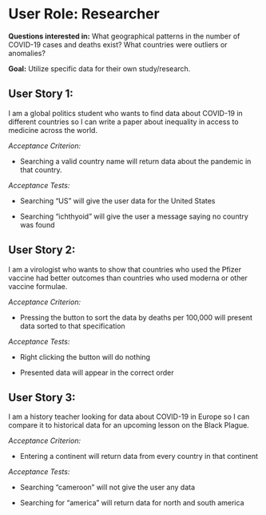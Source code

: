 # User Role: Researcher

**Questions interested in:** What geographical patterns in the number of COVID-19 cases and deaths exist? What countries were outliers or anomalies?

**Goal:** Utilize specific data for their own study/research.

  

## User Story 1:

I am a global politics student who wants to find data about COVID-19 in different countries so I can write a paper about inequality in access to medicine across the world.

*Acceptance Criterion:*

-   Searching a valid country name will return data about the pandemic in that country.
    

*Acceptance Tests:*

-   Searching “US” will give the user data for the United States
    
-   Searching “ichthyoid” will give the user a message saying no country was found
    

 

## User Story 2:

I am a virologist who wants to show that countries who used the Pfizer vaccine had better outcomes than countries who used moderna or other vaccine formulae.

*Acceptance Criterion:*

-   Pressing the button to sort the data by deaths per 100,000 will present data sorted to that specification
    

*Acceptance Tests:*

-   Right clicking the button will do nothing
    
-   Presented data will appear in the correct order
    

  

## User Story 3:

I am a history teacher looking for data about COVID-19 in Europe so I can compare it to historical data for an upcoming lesson on the Black Plague.

*Acceptance Criterion:*

-   Entering a continent will return data from every country in that continent
    

*Acceptance Tests:*

-   Searching “cameroon” will not give the user any data
    
-   Searching for “america” will return data for north and south america
